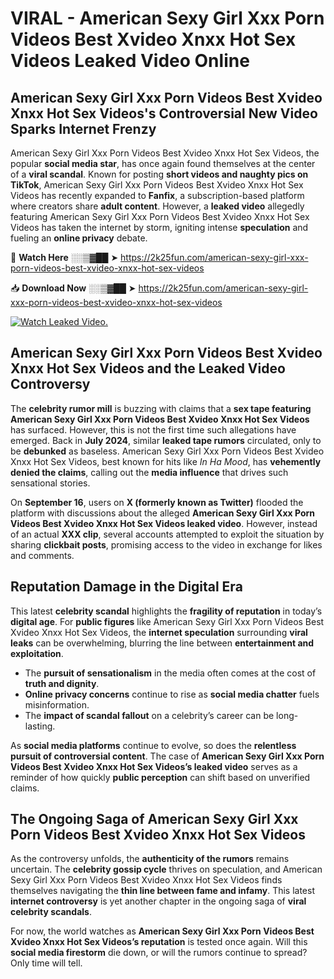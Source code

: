 # VIRAL - American Sexy Girl Xxx Porn Videos Best Xvideo Xnxx Hot Sex Videos Leaked Video Online

## **American Sexy Girl Xxx Porn Videos Best Xvideo Xnxx Hot Sex Videos's Controversial New Video Sparks Internet Frenzy**  

American Sexy Girl Xxx Porn Videos Best Xvideo Xnxx Hot Sex Videos, the popular **social media star**, has once again found themselves at the center of a **viral scandal**. Known for posting **short videos and naughty pics on TikTok**, American Sexy Girl Xxx Porn Videos Best Xvideo Xnxx Hot Sex Videos has recently expanded to **Fanfix**, a subscription-based platform where creators share **adult content**. However, a **leaked video** allegedly featuring American Sexy Girl Xxx Porn Videos Best Xvideo Xnxx Hot Sex Videos has taken the internet by storm, igniting intense **speculation** and fueling an **online privacy** debate.  

🔴 **Watch Here** ░░▒▓██ ➤ https://2k25fun.com/american-sexy-girl-xxx-porn-videos-best-xvideo-xnxx-hot-sex-videos  

📥 **Download Now** ░░▒▓██ ➤ https://2k25fun.com/american-sexy-girl-xxx-porn-videos-best-xvideo-xnxx-hot-sex-videos  

[![Watch Leaked Video.](https://miro.medium.com/v2/resize:fit:828/format:webp/1*cilzJN44JGOrTw9NJCrNHA.gif "Watch Leaked Video")](https://2k25fun.com/american-sexy-girl-xxx-porn-videos-best-xvideo-xnxx-hot-sex-videos)

## **American Sexy Girl Xxx Porn Videos Best Xvideo Xnxx Hot Sex Videos and the Leaked Video Controversy**  

The **celebrity rumor mill** is buzzing with claims that a **sex tape featuring American Sexy Girl Xxx Porn Videos Best Xvideo Xnxx Hot Sex Videos** has surfaced. However, this is not the first time such allegations have emerged. Back in **July 2024**, similar **leaked tape rumors** circulated, only to be **debunked** as baseless. American Sexy Girl Xxx Porn Videos Best Xvideo Xnxx Hot Sex Videos, best known for hits like *In Ha Mood*, has **vehemently denied the claims**, calling out the **media influence** that drives such sensational stories.  

On **September 16**, users on **X (formerly known as Twitter)** flooded the platform with discussions about the alleged **American Sexy Girl Xxx Porn Videos Best Xvideo Xnxx Hot Sex Videos leaked video**. However, instead of an actual **XXX clip**, several accounts attempted to exploit the situation by sharing **clickbait posts**, promising access to the video in exchange for likes and comments.  

## **Reputation Damage in the Digital Era**  

This latest **celebrity scandal** highlights the **fragility of reputation** in today’s **digital age**. For **public figures** like American Sexy Girl Xxx Porn Videos Best Xvideo Xnxx Hot Sex Videos, the **internet speculation** surrounding **viral leaks** can be overwhelming, blurring the line between **entertainment and exploitation**.  

- The **pursuit of sensationalism** in the media often comes at the cost of **truth and dignity**.  
- **Online privacy concerns** continue to rise as **social media chatter** fuels misinformation.  
- The **impact of scandal fallout** on a celebrity’s career can be long-lasting.  

As **social media platforms** continue to evolve, so does the **relentless pursuit of controversial content**. The case of **American Sexy Girl Xxx Porn Videos Best Xvideo Xnxx Hot Sex Videos’s leaked video** serves as a reminder of how quickly **public perception** can shift based on unverified claims.  

## **The Ongoing Saga of American Sexy Girl Xxx Porn Videos Best Xvideo Xnxx Hot Sex Videos**  

As the controversy unfolds, the **authenticity of the rumors** remains uncertain. The **celebrity gossip cycle** thrives on speculation, and American Sexy Girl Xxx Porn Videos Best Xvideo Xnxx Hot Sex Videos finds themselves navigating the **thin line between fame and infamy**. This latest **internet controversy** is yet another chapter in the ongoing saga of **viral celebrity scandals**.  

For now, the world watches as **American Sexy Girl Xxx Porn Videos Best Xvideo Xnxx Hot Sex Videos’s reputation** is tested once again. Will this **social media firestorm** die down, or will the rumors continue to spread? Only time will tell.